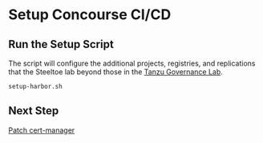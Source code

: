 # Setup Concourse CI/CD


## Run the Setup Script

The script will configure the additional projects, registries, and
replications that the Steeltoe lab beyond those in the [Tanzu 
Governance Lab](https://github.com/tanzu-end-to-end/governance-lab).

```
setup-harbor.sh
```

## Next Step

[Patch cert-manager](04-patch-cert-manager.md)
